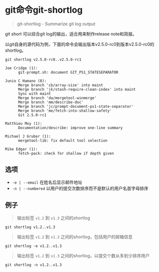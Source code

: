 # git命令git-shortlog

> git-shortlog - Summarize git log output

git short 可以综合git log的输出，适合用来制作release note和简报。

以git自身的源代码为例，下面的命令会输出版本v2.5.0-rc0到版本v2.5.0-rc0的shortlog。

`git shortlog v2.5.0-rc0..v2.5.0-rc1`

```shell
Joe Cridge (1):
      git-prompt.sh: document GIT_PS1_STATESEPARATOR

Junio C Hamano (8):
      Merge branch 'cb/array-size' into maint
      Merge branch 'jk/stash-require-clean-index' into maint
      Sync with maint
      Merge branch 'da/mergetool-winmerge'
      Merge branch 'mm/describe-doc'
      Merge branch 'jc/prompt-document-ps1-state-separator'
      Merge branch 'me/fetch-into-shallow-safety'
      Git 2.5.0-rc1

Matthieu Moy (1):
      Documentation/describe: improve one-line summary

Michael J Gruber (1):
      mergetool-lib: fix default tool selection

Mike Edgar (1):
      fetch-pack: check for shallow if depth given
```

## 选项

* `-e | --email` 在姓名后显示邮件地址
* `-n | --numbered` 以用户的提交次数排序而不是默认的用户名首字母排序


## 例子

> 输出标签 `v1.2` 到 `v1.3` 之间的shortlog

```shell
git shortlog v1.2..v1.3
```

> 输出标签 `v1.2` 到 `v1.3` 之间的shortlog，包括用户的邮箱信息

```shell
git shortlog -e v1.2..v1.3
```

> 输出标签 `v1.2` 到 `v1.3` 之间的shortlog，以提交个数从多到少排序用户

```shell
git shortlog -n v1.2..v1.3
```
